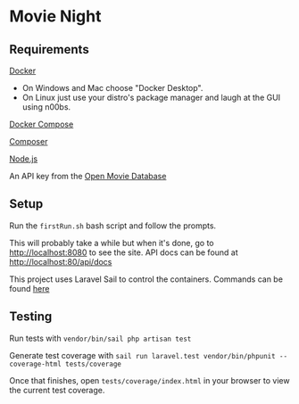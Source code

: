 # Movie Night

## Requirements

[Docker](https://www.docker.com/get-started)

- On Windows and Mac choose "Docker Desktop".
- On Linux just use your distro's
package manager and laugh at the GUI using n00bs.

[Docker Compose](https://docs.docker.com/compose/install/)

[Composer](https://getcomposer.org/download/)

[Node.js](https://nodejs.org/en/download/)

An API key from the [Open Movie Database](http://www.omdbapi.com/apikey.aspx)

## Setup

Run the `firstRun.sh` bash script and follow the prompts.

This will probably take a while but when it's done, go to [http://localhost:8080](http://localhost:8080)
to see the site. API docs can be found at [http://localhost:80/api/docs](http://localhost:80/api/docs)

This project uses Laravel Sail to control the containers.  Commands can be found
[here](https://laravel.com/docs/8.x/sail)

## Testing

Run tests with `vendor/bin/sail php artisan test`

Generate test coverage with
`sail run laravel.test vendor/bin/phpunit --coverage-html tests/coverage`

Once that finishes, open `tests/coverage/index.html` in your browser to view
the current test coverage.
